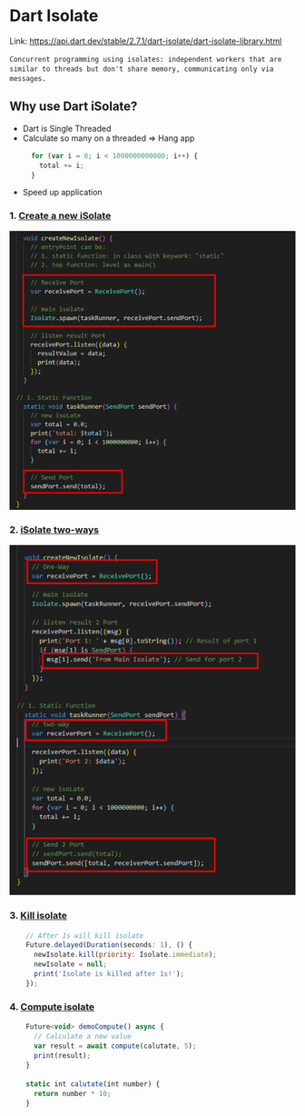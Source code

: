 # Dart Isolate
Link: https://api.dart.dev/stable/2.7.1/dart-isolate/dart-isolate-library.html

`Concurrent programming using isolates: independent workers that are similar to threads but don't share memory, communicating only via messages.`

## Why use Dart iSolate?
* Dart is Single Threaded
* Calculate so many on a threaded => Hang app
    ```javascript
      for (var i = 0; i < 1000000000000; i++) {
        total += i;
      }
    ```
* Speed up application

### 1. [Create a new iSolate](https://github.com/huubao2309/dart_isolate/blob/master/dart_isolate/lib/raise_button_new.dart)

![New Solate](/images/create_isolate.png)

### 2. [iSolate two-ways](https://github.com/huubao2309/dart_isolate/blob/master/dart_isolate/lib/send_isolate_two_ways.dart)

![Send iSolate two-ways](/images/two-ways_isolate.png)

### 3. [Kill isolate](https://github.com/huubao2309/dart_isolate/blob/master/dart_isolate/lib/send_isolate_two_ways.dart)

  ```javascript
      // After 1s will kill isolate
      Future.delayed(Duration(seconds: 1), () {
        newIsolate.kill(priority: Isolate.immediate);
        newIsolate = null;
        print('Isolate is killed after 1s!');
      });
  ```
    
### 4. [Compute isolate](https://github.com/huubao2309/dart_isolate/blob/master/dart_isolate/lib/compute_isolate.dart)

  ```javascript
      Future<void> demoCompute() async {
        // Calculate a new value
        var result = await compute(calutate, 5);
        print(result);
      }

      static int calutate(int number) {
        return number * 10;
      }
  ```
    
    
